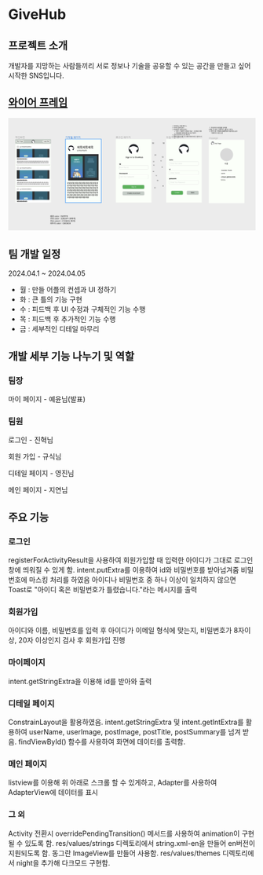 # GiveHub 

## 프로젝트 소개
개발자를 지망하는 사람들끼리 서로 정보나 기술을 공유할 수 있는 공간을 만들고 싶어 시작한 SNS입니다.

## [와이어 프레임](https://www.figma.com/file/nxf6DFbuY640mcBQaKXQvu/4%EC%A1%B0?type=design&node-id=0-1&mode=design&t=2sPlm6j2TYyjvAPR-0)

![와이어 프레임](https://github.com/JYeyun/NBC_GiveHub/blob/develop/%EC%8A%A4%ED%81%AC%EB%A6%B0%EC%83%B7%202024-04-04%20150542.png)

## 팀 개발 일정
2024.04.1 ~ 2024.04.05

+ 월 : 만들 어플의 컨셉과 UI 정하기
+ 화 : 큰 틀의 기능 구현
+ 수 : 피드백 후 UI 수정과 구체적인 기능 수행
+ 목 : 피드백 후 추가적인 기능 수행
+ 금 : 세부적인 디테일 마무리


## 개발 세부 기능 나누기 및 역할

### 팀장

마이 페이지 - 예윤님(발표)

### 팀원

로그인  - 진혁님

회원 가입 - 규식님

디테일 페이지 - 영진님

메인 페이지 - 지연님



## 주요 기능

### 로그인 
registerForActivityResult을 사용하여 회원가입할 때 입력한 아이디가 그대로 로그인 창에 띄워질 수 있게 함.
intent.putExtra를 이용하여 id와 비밀번호를 받아넘겨줌
비밀번호에 마스킹 처리를 하였음
아이디나 비밀번호 중 하나 이상이 일치하지 않으면 Toast로 "아이디 혹은 비밀번호가 틀렸습니다."라는 메시지를 출력

### 회원가입
아이디와 이름, 비밀번호를 입력 후 아이디가 이메일 형식에 맞는지, 비밀번호가 8자이상, 20자 이상인지 검사 후 회원가입 진행

### 마이페이지
intent.getStringExtra을 이용해 id를 받아와 출력

### 디테일 페이지
ConstrainLayout을 활용하였음.
intent.getStringExtra 및 intent.getIntExtra를 활용하여 userName, userImage, postImage, postTitle, postSummary를 넘겨 받음.
findViewById() 함수를 사용하여 화면에 데이터를 출력함.


### 메인 페이지
listview를 이용해 위 아래로 스크롤 할 수 있게하고, Adapter를 사용하여 AdapterView에 데이터를 표시


### 그 외
Activity 전환시 overridePendingTransition() 메서드를 사용하여 animation이 구현될 수 있도록 함. 
res/values/strings 디렉토리에서 string.xml-en을 만들어 en버전이 지원되도록 함.
동그란 ImageView를 만들어 사용함.
res/values/themes 디렉토리에서 night을 추가해 다크모드 구현함.





